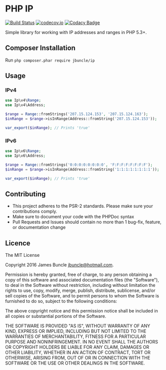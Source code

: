 # PHP IP

[![Build Status](https://travis-ci.org/jbuncle/ip.svg?branch=master)](https://travis-ci.org/jbuncle/ip)
[![codecov.io](https://codecov.io/github/jbuncle/ip/coverage.svg?branch=master)](https://codecov.io/github/jbuncle/ip?branch=master)
[![Codacy Badge](https://api.codacy.com/project/badge/grade/415042e4b1e44c26815721d3788571d8)](https://www.codacy.com/app/jbuncle/ip)

Simple library for working with IP addresses and ranges in PHP 5.3+.

## Composer Installation
Run `php composer.phar require jbuncle/ip`

## Usage

### IPv4
```php
use Ip\v4\Range;
use Ip\v4\Address;

$range = Range::fromStrings('207.15.124.153', '207.15.124.163');
$inRange = $range->isInRange(Address::fromString('207.15.124.153'));

var_export($inRange); // Prints 'true'
```

### IPv6
```php
use Ip\v6\Range;
use Ip\v6\Address;

$range = Range::fromStrings('0:0:0:0:0:0:0:0', 'F:F:F:F:F:F:F:F');
$inRange = $range->isInRange(Address::fromString('1:1:1:1:1:1:1:1'));

var_export($inRange); // Prints 'true'
```


## Contributing
* This project adheres to the PSR-2 standards. Please make sure your contributions comply.
* Make sure to document your code with the PHPDoc syntax
* Pull Requests and Issues should contain no more than 1 bug-fix, feature, or documentation change

## Licence
The MIT License

Copyright 2016 James Buncle <jbuncle@hotmail.com>.

Permission is hereby granted, free of charge, to any person obtaining a copy
of this software and associated documentation files (the "Software"), to deal
in the Software without restriction, including without limitation the rights
to use, copy, modify, merge, publish, distribute, sublicense, and/or sell
copies of the Software, and to permit persons to whom the Software is
furnished to do so, subject to the following conditions:

The above copyright notice and this permission notice shall be included in
all copies or substantial portions of the Software.

THE SOFTWARE IS PROVIDED "AS IS", WITHOUT WARRANTY OF ANY KIND, EXPRESS OR
IMPLIED, INCLUDING BUT NOT LIMITED TO THE WARRANTIES OF MERCHANTABILITY,
FITNESS FOR A PARTICULAR PURPOSE AND NONINFRINGEMENT. IN NO EVENT SHALL THE
AUTHORS OR COPYRIGHT HOLDERS BE LIABLE FOR ANY CLAIM, DAMAGES OR OTHER
LIABILITY, WHETHER IN AN ACTION OF CONTRACT, TORT OR OTHERWISE, ARISING FROM,
OUT OF OR IN CONNECTION WITH THE SOFTWARE OR THE USE OR OTHER DEALINGS IN
THE SOFTWARE.